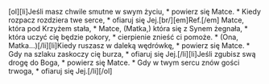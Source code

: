 [ol][li]Jeśli masz chwile smutne w swym życiu, * powierz się Matce. * Kiedy rozpacz rozdziera twe serce, * ofiaruj się Jej.[br/][em]Ref.[/em] Matce, która pod Krzyżem stała, * Matce, (Matka,) która się z Synem żegnała, * która uczyć cię będzie pokory, * cierpienie znieść ci pomoże. * (Ona, Matka...)[/li][li]Kiedy ruszasz w daleką wędrówkę, * powierz się Matce. * Gdy na szlaku zaskoczy cię burza, * ofiaruj się Jej.[/li][li]Jeśli zgubisz swą drogę do Boga, * powierz się Matce. * Gdy w twym sercu znów gości trwoga, * ofiaruj się Jej.[/li][/ol]